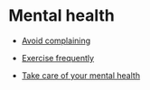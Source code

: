 # Mental health


 - [Avoid complaining](../Avoid%20complaining/index.md)
    
 - [Exercise frequently](../Exercise%20frequently/index.md)
    
 - [Take care of your mental health](../Take%20care%20of%20your%20mental%20health/index.md)
    
